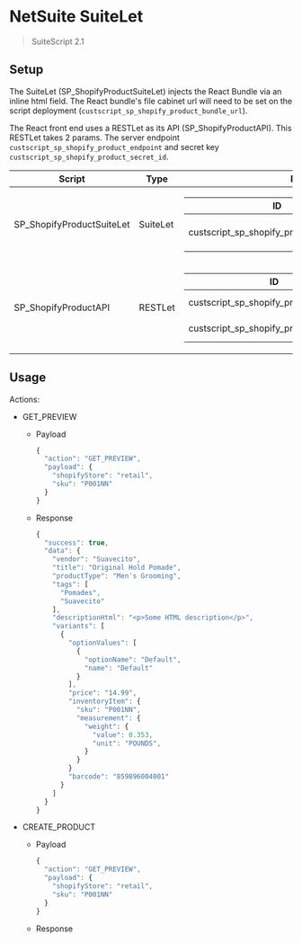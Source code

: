 # NetSuite SuiteLet

> SuiteScript 2.1

## Setup

The SuiteLet (SP_ShopifyProductSuiteLet) injects the React Bundle via an inline html field. The React bundle's file cabinet url will need to be set on the script deployment (`custscript_sp_shopify_product_bundle_url`).

The React front end uses a RESTLet as its API (SP_ShopifyProductAPI). This RESTLet takes 2 params. The server endpoint `custscript_sp_shopify_product_endpoint` and secret key `custscript_sp_shopify_product_secret_id`.

<table>
  <thead>
    <tr>
      <th>Script</th>
      <th>Type</th>
      <th>Params</th>
    </tr>
  </thead>
  <tbody>
    <tr>
      <td>SP_ShopifyProductSuiteLet</td>
      <td>SuiteLet</td>
      <td>
        <table>
          <thead>
            <tr>
              <th>ID</th>
              <th>Description</th>
            </tr>
          </thead>
          <tbody>
            <tr>
              <td>custscript_sp_shopify_product_bundle_url</td>
              <td>The React Bundle's URL</td>
            </tr>
          </tbody>
        </table>
      </td>
    </tr>
    <tr>
      <td>SP_ShopifyProductAPI</td>
      <td>RESTLet</td>
      <td>
        <table>
          <thead>
            <tr>
              <th>ID</th>
              <th>Description</th>
            </tr>
          </thead>
          <tbody>
            <tr>
              <td>custscript_sp_shopify_product_endpoint</td>
              <td>Server Endpoint</td>
            </tr>
            <tr>
              <td>custscript_sp_shopify_product_secret_id</td>
              <td>The API Secret's ID</td>
            </tr>
          </tbody>
        </table>
      </td>
    </tr>
  </tbody>
</table>

## Usage

Actions:

- GET_PREVIEW

  - Payload
    ```javascript
    {
      "action": "GET_PREVIEW",
      "payload": {
        "shopifyStore": "retail",
        "sku": "P001NN"
      }
    }
    ```
  - Response
    ```javascript
    {
      "success": true,
      "data": {
        "vendor": "Suavecito",
        "title": "Original Hold Pomade",
        "productType": "Men's Grooming",
        "tags": [
          "Pomades",
          "Suavecito"
        ],
        "descriptionHtml": "<p>Some HTML description</p>",
        "variants": [
          {
            "optionValues": [
              {
                "optionName": "Default",
                "name": "Default"
              }
            ],
            "price": "14.99",
            "inventoryItem": {
              "sku": "P001NN",
              "measurement": {
                "weight": {
                  "value": 0.353,
                  "unit": "POUNDS",
                }
              }
            }
            "barcode": "859896004001"
          }
        ]
      }
    }
    ```

- CREATE_PRODUCT

  - Payload

    ```javascript
    {
      "action": "GET_PREVIEW",
      "payload": {
        "shopifyStore": "retail",
        "sku": "P001NN"
      }
    }
    ```

  - Response
